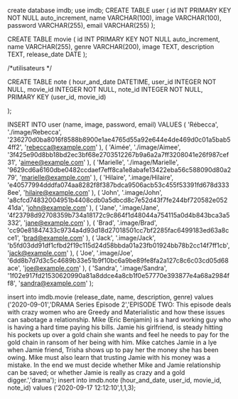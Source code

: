 create database imdb;
use imdb;
CREATE TABLE user
(
    id INT PRIMARY KEY NOT NULL auto_increment,
    name VARCHAR(100),
    image VARCHAR(100),
    password VARCHAR(255),
    email VARCHAR(255)
);


CREATE TABLE movie
(
    id INT PRIMARY KEY NOT NULL auto_increment,
    name VARCHAR(255),
    genre VARCHAR(200),
    image TEXT,
    description TEXT,
release_date DATE
);

/*utilisateurs */

CREATE TABLE note
(
    hour_and_date DATETIME, 
    user_id INTEGER NOT NULL,
    movie_id INTEGER NOT NULL,
	note_id INTEGER NOT NULL,
  PRIMARY KEY (user_id, movie_id)

);

INSERT INTO user (name, image, password, email)
 VALUES
(
  'Rébecca',
  './image/Rebecca',
  '236270d0ba8016f8588b8900e1ae4765d55a92e644e4de469d0c01a5bab54ff2',
  'rebecca@example.com'
),
(
  'Aimée',
  './image/Aimee',
  '3f425e90d8bb18bd2ec3bf68e2703512267b9a6a2a7ff3208041e26f987cef31',
  'aimee@example.com'
),
(
  'Marielle',
  './image/Marielle',
  '9629cd6a6160dbe0482ccdaef7eff8ca1e8abafe13422eba56c588090d80a279',
  'marielle@example.com'
),
(
  'Hilaire',
  '.image/Hilaire',
  'e40577994dddfa074aa8282f8f387bdca9506acb53c455f53391fd678d3338ee',
  'hilaire@example.com'
),
(
  'John',
  '.image/John',
  'a8cfcd74832004951b4408cdb0a5dbcd8c7e52d43f7fe244bf720582e05241da',
  'john@example.com'
),
(
  'Jane',
  '.image/Jane',
  '4f23798d92708359b734a18172c9c864f1d48044a754115a0d4b843bca3a5332',
  'jane@example.com'
),
(
  'Brad',
  '.image/Brad',
  'cc90e81847433c9734a4d93d18d27018501cc7bf2285fac6499183ed63a8cce1',
  'brad@example.com'
),
(
  'Jack',
  '.image/Jack',
  'b5fd03dd91df1cfbd2f19c115d24d58bbda01a23fb01924bb78b2cc14f7ff1cb',
  'jack@example.com'
),
(
  'Joe',
  '.image/Joe',
  '6dd8b7d7d3c5c4689b33e51b9f10bc6a9be89fe8fa2a127c8c6c03cd05d68ace',
  'joe@example.com'
),
(
  'Sandra',
  '.image/Sandra',
  '1f02e917fd21530620990a81a8ddce4a8cb1f0e57770e393877e4a68a2984ff8',
  'sandra@example.com'
);

insert into imdb.movie (release_date, name, description, genre) values ('2020-09-01','DRAMA Series Episode 2','EPISODE TWO: This episode deals with crazy women who are Greedy and Materialistic and how these issues can sabotage a relationship. Mike (Eric Benjamin) is a hard working guy who is having a hard time paying his bills. Jamie his girlfriend, is steady hitting his pockets up over a gold chain she wants and feel he needs to pay for the gold chain in ransom of her being with him. Mike catches Jamie in a lye when Jamie friend, Trisha shows up to pay her the money she has been owing. Mike must also learn that trusting Jamie with his money was a mistake. In the end we must decide whether Mike and Jamie relationship can be saved; or whether Jamie is really as crazy and a gold digger.','drama');
insert into imdb.note (hour_and_date, user_id, movie_id, note_id) values ('2020-09-17 12:12:10',1,1,3);
